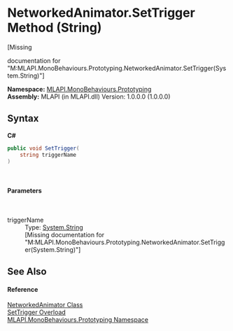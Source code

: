 # NetworkedAnimator.SetTrigger Method (String)
 

\[Missing <summary> documentation for "M:MLAPI.MonoBehaviours.Prototyping.NetworkedAnimator.SetTrigger(System.String)"\]

**Namespace:**&nbsp;<a href="N_MLAPI_MonoBehaviours_Prototyping">MLAPI.MonoBehaviours.Prototyping</a><br />**Assembly:**&nbsp;MLAPI (in MLAPI.dll) Version: 1.0.0.0 (1.0.0.0)

## Syntax

**C#**<br />
``` C#
public void SetTrigger(
	string triggerName
)
```

<br />

#### Parameters
&nbsp;<dl><dt>triggerName</dt><dd>Type: <a href="http://msdn2.microsoft.com/en-us/library/s1wwdcbf" target="_blank">System.String</a><br />\[Missing <param name="triggerName"/> documentation for "M:MLAPI.MonoBehaviours.Prototyping.NetworkedAnimator.SetTrigger(System.String)"\]</dd></dl>

## See Also


#### Reference
<a href="T_MLAPI_MonoBehaviours_Prototyping_NetworkedAnimator">NetworkedAnimator Class</a><br /><a href="Overload_MLAPI_MonoBehaviours_Prototyping_NetworkedAnimator_SetTrigger">SetTrigger Overload</a><br /><a href="N_MLAPI_MonoBehaviours_Prototyping">MLAPI.MonoBehaviours.Prototyping Namespace</a><br />